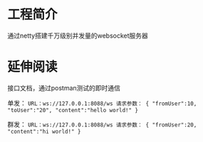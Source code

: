 # 工程简介
通过netty搭建千万级别并发量的websocket服务器
# 延伸阅读

接口文档，通过postman测试的即时通信

单发：
`URL：ws://127.0.0.1:8088/ws
请求参数：
        {
        "fromUser":10,
        "toUser":"20",
        "content":"hello world!"
        }`

群发：
`URL：ws://127.0.0.1:8088/ws
请求参数：
        {
        "fromUser":20,
        "content":"hi world!"
        }`